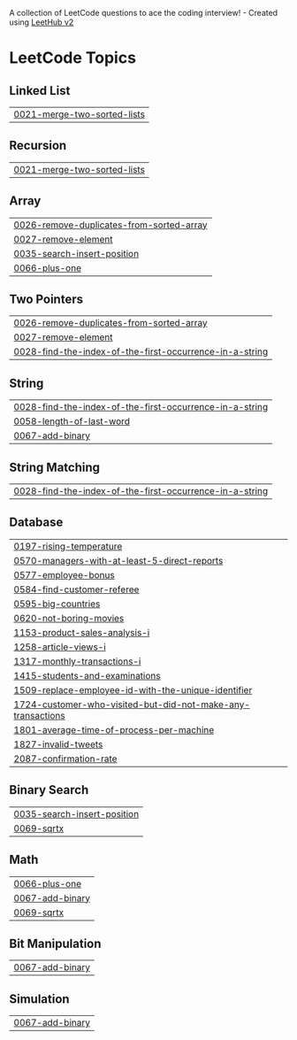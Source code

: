 A collection of LeetCode questions to ace the coding interview! - Created using [LeetHub v2](https://github.com/arunbhardwaj/LeetHub-2.0)
<!---LeetCode Topics Start-->
# LeetCode Topics
## Linked List
|  |
| ------- |
| [0021-merge-two-sorted-lists](https://github.com/pavan149150/LEETCODE/tree/master/0021-merge-two-sorted-lists) |
## Recursion
|  |
| ------- |
| [0021-merge-two-sorted-lists](https://github.com/pavan149150/LEETCODE/tree/master/0021-merge-two-sorted-lists) |
## Array
|  |
| ------- |
| [0026-remove-duplicates-from-sorted-array](https://github.com/pavan149150/LEETCODE/tree/master/0026-remove-duplicates-from-sorted-array) |
| [0027-remove-element](https://github.com/pavan149150/LEETCODE/tree/master/0027-remove-element) |
| [0035-search-insert-position](https://github.com/pavan149150/LEETCODE/tree/master/0035-search-insert-position) |
| [0066-plus-one](https://github.com/pavan149150/LEETCODE/tree/master/0066-plus-one) |
## Two Pointers
|  |
| ------- |
| [0026-remove-duplicates-from-sorted-array](https://github.com/pavan149150/LEETCODE/tree/master/0026-remove-duplicates-from-sorted-array) |
| [0027-remove-element](https://github.com/pavan149150/LEETCODE/tree/master/0027-remove-element) |
| [0028-find-the-index-of-the-first-occurrence-in-a-string](https://github.com/pavan149150/LEETCODE/tree/master/0028-find-the-index-of-the-first-occurrence-in-a-string) |
## String
|  |
| ------- |
| [0028-find-the-index-of-the-first-occurrence-in-a-string](https://github.com/pavan149150/LEETCODE/tree/master/0028-find-the-index-of-the-first-occurrence-in-a-string) |
| [0058-length-of-last-word](https://github.com/pavan149150/LEETCODE/tree/master/0058-length-of-last-word) |
| [0067-add-binary](https://github.com/pavan149150/LEETCODE/tree/master/0067-add-binary) |
## String Matching
|  |
| ------- |
| [0028-find-the-index-of-the-first-occurrence-in-a-string](https://github.com/pavan149150/LEETCODE/tree/master/0028-find-the-index-of-the-first-occurrence-in-a-string) |
## Database
|  |
| ------- |
| [0197-rising-temperature](https://github.com/pavan149150/LEETCODE/tree/master/0197-rising-temperature) |
| [0570-managers-with-at-least-5-direct-reports](https://github.com/pavan149150/LEETCODE/tree/master/0570-managers-with-at-least-5-direct-reports) |
| [0577-employee-bonus](https://github.com/pavan149150/LEETCODE/tree/master/0577-employee-bonus) |
| [0584-find-customer-referee](https://github.com/pavan149150/LEETCODE/tree/master/0584-find-customer-referee) |
| [0595-big-countries](https://github.com/pavan149150/LEETCODE/tree/master/0595-big-countries) |
| [0620-not-boring-movies](https://github.com/pavan149150/LEETCODE/tree/master/0620-not-boring-movies) |
| [1153-product-sales-analysis-i](https://github.com/pavan149150/LEETCODE/tree/master/1153-product-sales-analysis-i) |
| [1258-article-views-i](https://github.com/pavan149150/LEETCODE/tree/master/1258-article-views-i) |
| [1317-monthly-transactions-i](https://github.com/pavan149150/LEETCODE/tree/master/1317-monthly-transactions-i) |
| [1415-students-and-examinations](https://github.com/pavan149150/LEETCODE/tree/master/1415-students-and-examinations) |
| [1509-replace-employee-id-with-the-unique-identifier](https://github.com/pavan149150/LEETCODE/tree/master/1509-replace-employee-id-with-the-unique-identifier) |
| [1724-customer-who-visited-but-did-not-make-any-transactions](https://github.com/pavan149150/LEETCODE/tree/master/1724-customer-who-visited-but-did-not-make-any-transactions) |
| [1801-average-time-of-process-per-machine](https://github.com/pavan149150/LEETCODE/tree/master/1801-average-time-of-process-per-machine) |
| [1827-invalid-tweets](https://github.com/pavan149150/LEETCODE/tree/master/1827-invalid-tweets) |
| [2087-confirmation-rate](https://github.com/pavan149150/LEETCODE/tree/master/2087-confirmation-rate) |
## Binary Search
|  |
| ------- |
| [0035-search-insert-position](https://github.com/pavan149150/LEETCODE/tree/master/0035-search-insert-position) |
| [0069-sqrtx](https://github.com/pavan149150/LEETCODE/tree/master/0069-sqrtx) |
## Math
|  |
| ------- |
| [0066-plus-one](https://github.com/pavan149150/LEETCODE/tree/master/0066-plus-one) |
| [0067-add-binary](https://github.com/pavan149150/LEETCODE/tree/master/0067-add-binary) |
| [0069-sqrtx](https://github.com/pavan149150/LEETCODE/tree/master/0069-sqrtx) |
## Bit Manipulation
|  |
| ------- |
| [0067-add-binary](https://github.com/pavan149150/LEETCODE/tree/master/0067-add-binary) |
## Simulation
|  |
| ------- |
| [0067-add-binary](https://github.com/pavan149150/LEETCODE/tree/master/0067-add-binary) |
<!---LeetCode Topics End-->